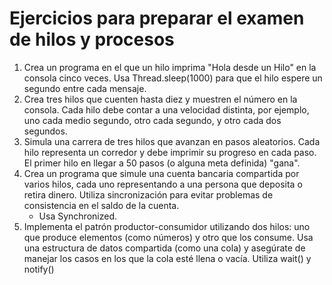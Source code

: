 # Ejercicios para preparar el examen de hilos y procesos

1. Crea un programa en el que un hilo imprima "Hola desde un Hilo" en la consola cinco veces. Usa Thread.sleep(1000) para que el hilo espere un segundo entre cada mensaje.
2. Crea tres hilos que cuenten hasta diez y muestren el número en la consola. Cada hilo debe contar a una velocidad distinta, por ejemplo, uno cada medio segundo, otro cada segundo, y otro cada dos segundos.
3. Simula una carrera de tres hilos que avanzan en pasos aleatorios. Cada hilo representa un corredor y debe imprimir su progreso en cada paso. El primer hilo en llegar a 50 pasos (o alguna meta definida) "gana".
4. Crea un programa que simule una cuenta bancaria compartida por varios hilos, cada uno representando a una persona que deposita o retira dinero. Utiliza sincronización para evitar problemas de consistencia en el saldo de la cuenta.
   * Usa Synchronized.
5. Implementa el patrón productor-consumidor utilizando dos hilos: uno que produce elementos (como números) y otro que los consume. Usa una estructura de datos compartida (como una cola) y asegúrate de manejar los casos en los que la cola esté llena o vacía.
   Utiliza wait() y notify()
